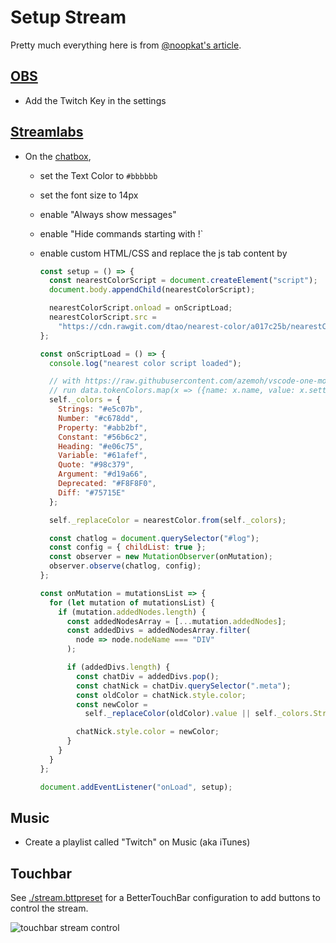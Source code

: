 # Setup Stream

Pretty much everything here is from [@noopkat's article](https://medium.com/@suzhinton/my-twitch-live-coding-setup-b2516672fb21).

## [OBS](https://obsproject.com/)

- Add the Twitch Key in the settings

## [Streamlabs](https://streamlabs.com/dashboard)

- On the [chatbox](https://streamlabs.com/dashboard#/chatbox),

  - set the Text Color to `#bbbbbb`
  - set the font size to 14px
  - enable "Always show messages"
  - enable "Hide commands starting with !`
  - enable custom HTML/CSS and replace the js tab content by

    ```js
    const setup = () => {
      const nearestColorScript = document.createElement("script");
      document.body.appendChild(nearestColorScript);

      nearestColorScript.onload = onScriptLoad;
      nearestColorScript.src =
        "https://cdn.rawgit.com/dtao/nearest-color/a017c25b/nearestColor.js";
    };

    const onScriptLoad = () => {
      console.log("nearest color script loaded");

      // with https://raw.githubusercontent.com/azemoh/vscode-one-monokai/master/themes/OneMonokai-color-theme.json,
      // run data.tokenColors.map(x => ({name: x.name, value: x.settings.foreground})).filter(x => !!x.value && !!x.name).reduce((prev, x) => {prev[x.value] = x.name; return prev}, {})
      self._colors = {
        Strings: "#e5c07b",
        Number: "#c678dd",
        Property: "#abb2bf",
        Constant: "#56b6c2",
        Heading: "#e06c75",
        Variable: "#61afef",
        Quote: "#98c379",
        Argument: "#d19a66",
        Deprecated: "#F8F8F0",
        Diff: "#75715E"
      };

      self._replaceColor = nearestColor.from(self._colors);

      const chatlog = document.querySelector("#log");
      const config = { childList: true };
      const observer = new MutationObserver(onMutation);
      observer.observe(chatlog, config);
    };

    const onMutation = mutationsList => {
      for (let mutation of mutationsList) {
        if (mutation.addedNodes.length) {
          const addedNodesArray = [...mutation.addedNodes];
          const addedDivs = addedNodesArray.filter(
            node => node.nodeName === "DIV"
          );

          if (addedDivs.length) {
            const chatDiv = addedDivs.pop();
            const chatNick = chatDiv.querySelector(".meta");
            const oldColor = chatNick.style.color;
            const newColor =
              self._replaceColor(oldColor).value || self._colors.Strings;

            chatNick.style.color = newColor;
          }
        }
      }
    };

    document.addEventListener("onLoad", setup);
    ```

## Music

- Create a playlist called "Twitch" on Music (aka iTunes)

## Touchbar

See [./stream.bttpreset](./stream.bttpreset) for a BetterTouchBar configuration to add buttons to control the stream.

![touchbar stream control](https://pbs.twimg.com/media/ENgX5xsWwAItEcm?format=png&name=4096x4096)
